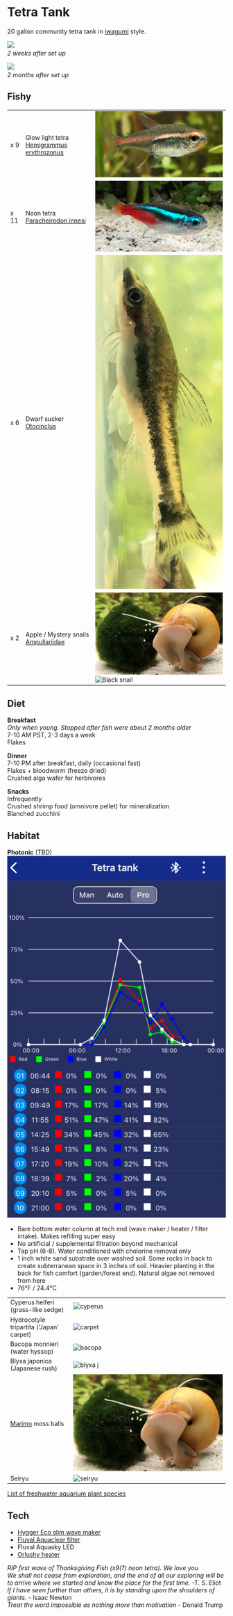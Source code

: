 # Tetra Tank

20 gallon community tetra tank in [iwagumi](https://duckduckgo.com/?q=iwagumi&iax=images&ia=images) style.  

![](tetra_tank.png)  
*2 weeks after set up*

![](tetra_tank2.png)  
*2 months after set up*

## Fishy

||||
| --- | --- | --- |
|x 9 | Glow light tetra [Hemigrammus erythrozonus](https://en.wikipedia.org/wiki/Hemigrammus_erythrozonus) | ![Glowie](glowie.png) |
|x 11 | Neon tetra [Paracheirodon innesi](https://en.wikipedia.org/wiki/Neon_tetra) | ![Neon](neon.png) |
|x 6 | Dwarf sucker [Otocinclus](https://en.wikipedia.org/wiki/Otocinclus) | ![Oto](otocinclus.png) |
|x 2 | Apple / Mystery snails [Ampullariidae](https://en.wikipedia.org/wiki/Ampullariidae) | ![Gold snail](marimo.png) <br> ![Black snail](blackSnail.png)|

## Diet

**Breakfast**  
*Only when young. Stopped after fish were about 2 months older*  
7-10 AM PST, 2-3 days a week  
Flakes
 
**Dinner**  
7-10 PM after breakfast, daily (occasional fast)  
Flakes + bloodworm (freeze dried)  
Crushed alga wafer for herbivores

**Snacks**  
Infrequently  
Crushed shrimp food (omnivore pellet) for mineralization  
Blanched zucchini


## Habitat

**Photonic** (TBD)
![](photonic.png)

* Bare bottom water column at tech end (wave maker / heater / filter intake). Makes refilling super easy
* No artificial / supplemental filtration beyond mechanical
* Tap pH (6-8). Water conditioned with cholorine removal only
* 1 inch white sand substrate over washed soil. Some rocks in back to create subterranean space in 3 inches of soil. Heavier planting in the back for fish comfort (garden/forest end). Natural algae not removed from here
* 76°F / 24.4°C

|||
| --- | --- |
| Cyperus helferi (grass-like sedge) | ![cyperus](cyperus.png) |
| Hydrocotyle tripartita ('Japan' carpet) | ![carpet](tripartita.png) |
| Bacopa monnieri (water hyssop) | ![bacopa](bacopa.png) |
| Blyxa japonica (Japanese rush) | ![blyxa j](blyxa.png) |
| [Marimo](https://en.wikipedia.org/wiki/Marimo) moss balls | ![Marimo](marimo.png) |
| Seiryu | ![seiryu](hadouken.png) |

[List of freshwater aquarium plant species](https://en.wikipedia.org/wiki/List_of_freshwater_aquarium_plant_species)

## Tech
* [Hygger Eco slim wave maker](https://github.com/rsairu/howto/blob/main/hygger_eco_slim.md)
* [Fluval Aquaclear filter](https://github.com/rsairu/howto/blob/main/fluval_aquaclear_powerfilter.md)
* Fluval Aquasky LED
* [Orlushy heater](https://github.com/rsairu/howto/blob/main/orlushy_heater.md)

*RIP first wave of Thanksgiving Fish (x9(?) neon tetra). We love you*  
*We shall not cease from exploration, and the end of all our exploring will be to arrive where we started and know the place for the first time.* -T. S. Eliot  
*If I have seen further than others, it is by standing upon the shoulders of giants.* - Isaac Newton  
*Treat the word impossible as nothing more than motivation* - Donald Trump
